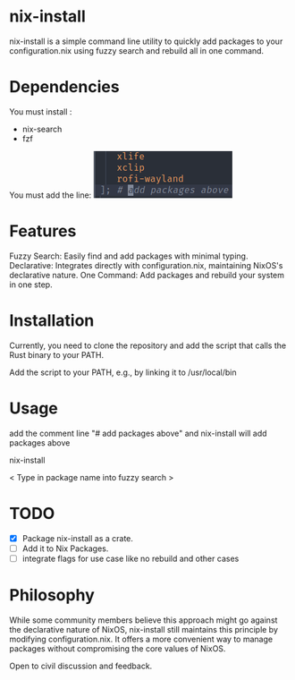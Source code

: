 # nix-install
nix-install is a simple command line utility to quickly add packages to your configuration.nix using fuzzy search and rebuild all in one command.

# Dependencies


You must install :
- nix-search
- fzf

You must add the line:
![asda](./media/example_line.png)
# Features
Fuzzy Search: Easily find and add packages with minimal typing.
Declarative: Integrates directly with configuration.nix, maintaining NixOS's declarative nature.
One Command: Add packages and rebuild your system in one step.

# Installation
Currently, you need to clone the repository and add the script that calls the Rust binary to your PATH.

Add the script to your PATH, e.g., by linking it to /usr/local/bin

# Usage
add the comment line 
"# add packages above"
and nix-install will add packages above

nix-install

< Type in package name into fuzzy search >
# TODO
- [x] Package nix-install as a crate.
- [ ] Add it to Nix Packages.
- [ ] integrate flags for use case like no rebuild and other cases

# Philosophy
While some community members believe this approach might go against the declarative nature of NixOS, nix-install still maintains this principle by modifying configuration.nix. It offers a more convenient way to manage packages without compromising the core values of NixOS.

Open to civil discussion and feedback.
